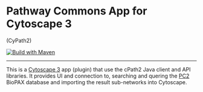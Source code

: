 # Pathway Commons App for Cytoscape 3
(CyPath2)

[![Build with Maven](https://github.com/PathwayCommons/CyPath2/actions/workflows/build.yml/badge.svg)](https://github.com/PathwayCommons/CyPath2/actions/workflows/build.yml)

---

This is a [Cytoscape 3](http://www.cytoscape.org) app (plugin) that use the cPath2 Java client and API libraries. 
It provides UI and connection to, searching and quering the [PC2](http://www.pathwaycommons.org/pc2/) BioPAX database and importing the result sub-networks into Cytoscape.
